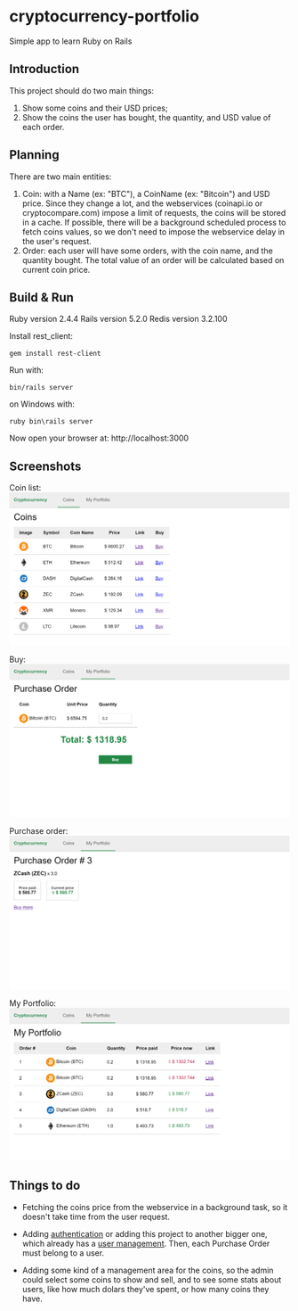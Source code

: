 # cryptocurrency-portfolio
Simple app to learn Ruby on Rails

## Introduction
This project should do two main things:

1. Show some coins and their USD prices;
2. Show the coins the user has bought, the quantity, and USD value of each order.

## Planning
There are two main entities:

1. Coin: with a Name (ex: "BTC"), a CoinName (ex: "Bitcoin") and USD price. Since they change a lot, and the webservices (coinapi.io or cryptocompare.com) impose a limit of requests, the coins will be stored in a cache. If possible, there will be a background scheduled process to fetch coins values, so we don't need to impose the webservice delay in the user's request.
2. Order: each user will have some orders, with the coin name, and the quantity bought. The total value of an order will be calculated based on current coin price.

## Build & Run

Ruby version 2.4.4
Rails version 5.2.0
Redis version 3.2.100

Install rest_client:
```
gem install rest-client
```

Run with:
```
bin/rails server
```
on Windows with:
```
ruby bin\rails server
```

Now open your browser at: http://localhost:3000

## Screenshots

Coin list:
![Coins list](doc/images/coins.png)

Buy:
![Buy page](doc/images/buy.png)

Purchase order:
![Purchase order](doc/images/purchase_order.png)

My Portfolio:
![Purchase orders list](doc/images/my_portfolio.png)

## Things to do

 - Fetching the coins price from the webservice in a background task, so it doesn't take time from the user request.

 - Adding [authentication](http://guides.rubyonrails.org/getting_started.html#basic-authentication) or adding this project to another bigger one, which already has a [user management](http://guides.rubyonrails.org/security.html#user-management). Then, each Purchase Order must belong to a user.

 - Adding some kind of a management area for the coins, so the admin could select some coins to show and sell, and to see some stats about users, like how much dolars they've spent, or how many coins they have.

